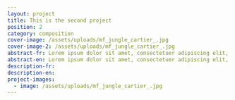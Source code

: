 ```yaml
---
layout: project
title: This is the second project
position: 2
category: composition
cover-image: /assets/uploads/mf_jungle_cartier_.jpg
cover-image-2: /assets/uploads/mf_jungle_cartier_.jpg
abstract-fr: Lorem ipsum dolor sit amet, consectetuer adipiscing elit, sed diam nonummy nibh euismod tincidunt ut laoreet dolore magna aliquam erat volutpat.
abstract-en: Lorem ipsum dolor sit amet, consectetuer adipiscing elit, sed diam nonummy nibh euismod tincidunt ut laoreet dolore magna aliquam erat volutpat.
description-fr:
description-en:
project-images:
  - image: /assets/uploads/mf_jungle_cartier_.jpg
---
```

